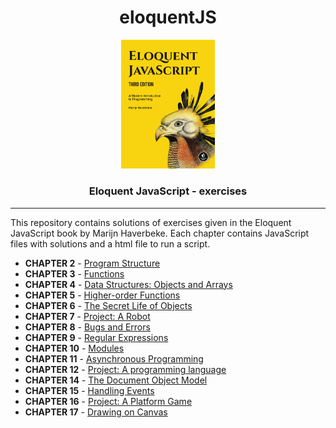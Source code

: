 
<h1 align="center">eloquentJS</h1>
<p align="center"><img src="cover.jpg" width="150"/></p>
<h3 align="center">Eloquent JavaScript - exercises</h3>

---
This repository contains solutions of exercises given in the Eloquent JavaScript book by Marijn Haverbeke. Each chapter contains JavaScript files with solutions and a html file to run a script.

* **CHAPTER 2** - [Program Structure](https://github.com/st33ze/eloquentJS/tree/master/chapter_2)
* **CHAPTER 3** - [Functions](https://github.com/st33ze/eloquentJS/tree/master/chapter_3)
* **CHAPTER 4** - [Data Structures: Objects and Arrays](https://github.com/st33ze/eloquentJS/tree/master/chapter_4)
* **CHAPTER 5** - [Higher-order Functions](https://github.com/st33ze/eloquentJS/tree/master/chapter_5)
* **CHAPTER 6** - [The Secret Life of Objects](https://github.com/st33ze/eloquentJS/tree/master/chapter_6)
* **CHAPTER 7** - [Project: A Robot](https://github.com/st33ze/eloquentJS/tree/master/chapter_7)
* **CHAPTER 8** - [Bugs and Errors](https://github.com/st33ze/eloquentJS/tree/master/chapter_8)
* **CHAPTER 9** - [Regular Expressions](https://github.com/st33ze/eloquentJS/tree/master/chapter_9)
* **CHAPTER 10** - [Modules](https://github.com/st33ze/eloquentJS/tree/master/chapter_10)
* **CHAPTER 11** - [Asynchronous Programming](https://github.com/st33ze/eloquentJS/tree/master/chapter_11)
* **CHAPTER 12** - [Project: A programming language](https://github.com/st33ze/eloquentJS/tree/master/chapter_12)
* **CHAPTER 14** - [The Document Object Model](https://github.com/st33ze/eloquentJS/tree/master/chapter_14)
* **CHAPTER 15** - [Handling Events](https://github.com/st33ze/eloquentJS/tree/master/chapter_15)
* **CHAPTER 16** - [Project: A Platform Game](https://github.com/st33ze/eloquentJS/tree/master/chapter_16)
* **CHAPTER 17** - [Drawing on Canvas](https://github.com/st33ze/eloquentJS/tree/master/chapter_17)
